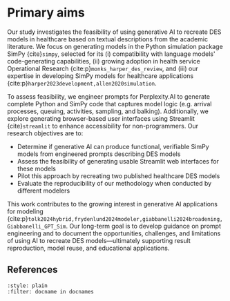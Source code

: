 # Primary aims

Our study investigates the feasibility of using generative AI to recreate DES models in healthcare based on textual descriptions from the academic literature. We focus on generating models in the Python simulation package SimPy {cite}`simpy`, selected for its (i) compatibility with language models' code-generating capabilities, (ii) growing adoption in health service Operational Research {cite:p}`monks_harper_des_review`, and (iii) our expertise in developing SimPy models for healthcare applications {cite:p}`harper2023development,allen2020simulation`.

To assess feasibility, we engineer prompts for Perplexity.AI to generate complete Python and SimPy code that captures model logic (e.g. arrival processes, queuing, activities, sampling, and balking). Additionally, we explore generating browser-based user interfaces using Streamlit {cite}`streamlit` to enhance accessibility for non-programmers. Our research objectives are to:

- Determine if generative AI can produce functional, verifiable SimPy models from engineered prompts describing DES models
- Assess the feasibility of generating usable Streamlit web interfaces for these models
- Pilot this approach by recreating two published healthcare DES models
- Evaluate the reproducibility of our methodology when conducted by different modelers

This work contributes to the growing interest in generative AI applications for modeling {cite:p}`tolk2024hybrid,frydenlund2024modeler,giabbanelli2024broadening,Giabbanelli_GPT_Sim`. Our long-term goal is to develop guidance on prompt engineering and to document the opportunities, challenges, and limitations of using AI to recreate DES models—ultimately supporting result reproduction, model reuse, and educational applications.

## References

```{bibliography}
:style: plain
:filter: docname in docnames
```